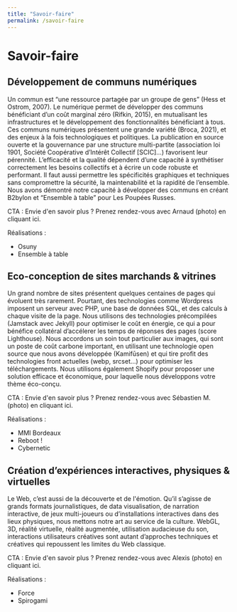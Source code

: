 ```yaml
---
title: "Savoir-faire"
permalink: /savoir-faire
---
```

# Savoir-faire

## Développement de communs numériques

Un commun est “une ressource partagée par un groupe de gens” (Hess et Ostrom, 2007). Le numérique permet de développer des communs bénéficiant d’un coût marginal zéro (Rifkin, 2015), en mutualisant les infrastructures et le développement des fonctionnalités bénéficiant à tous. Ces communs numériques présentent une grande variété (Broca, 2021), et des enjeux à la fois technologiques et politiques. La publication en source ouverte et la gouvernance par une structure multi-partite (association loi 1901, Société Coopérative d’Intérêt Collectif [SCIC]...) favorisent leur pérennité. L’efficacité et la qualité dépendent d’une capacité à synthétiser correctement les besoins collectifs et à écrire un code robuste et performant. Il faut aussi permettre les spécificités graphiques et techniques sans compromettre la sécurité, la maintenabilité et la rapidité de l’ensemble. Nous avons démontré notre capacité à développer des communs en créant B2bylon et “Ensemble à table” pour Les Poupées Russes.

CTA : Envie d'en savoir plus ? Prenez rendez-vous avec Arnaud (photo) en cliquant ici.

Réalisations :

- Osuny
- Ensemble à table

## Eco-conception de sites marchands & vitrines

Un grand nombre de sites présentent quelques centaines de pages qui évoluent très rarement. Pourtant, des technologies comme Wordpress imposent un serveur avec PHP, une base de données SQL, et des calculs à chaque visite de la page. Nous utilisons des technologies précompilées (Jamstack avec Jekyll) pour optimiser le coût en énergie, ce qui a pour bénéfice collatéral d’accélerer les temps de réponses des pages (score Lighthouse). Nous accordons un soin tout particulier aux images, qui sont un poste de coût carbone important, en utilisant une technologie open source que nous avons développée (Kamifūsen) et qui tire profit des technologies front actuelles (webp, srcset...) pour optimiser les téléchargements. Nous utilisons également Shopify pour proposer une solution efficace et économique, pour laquelle nous développons votre thème éco-conçu.

CTA : Envie d'en savoir plus ? Prenez rendez-vous avec Sébastien M. (photo) en cliquant ici.

Réalisations :

- MMI Bordeaux
- Reboot !
- Cybernetic

## Création d’expériences interactives, physiques & virtuelles

Le Web, c’est aussi de la découverte et de l'émotion. Qu’il s’agisse de grands formats journalistiques, de data visualisation, de narration interactive, de jeux multi-joueurs ou d’installations interactives dans des lieux physiques, nous mettons notre art au service de la culture. WebGL, 3D, réalité virtuelle, réalité augmentée, utilisation audacieuse du son, interactions utilisateurs créatives sont autant d’approches techniques et créatives qui repoussent les limites du Web classique.

CTA : Envie d'en savoir plus ? Prenez rendez-vous avec Alexis (photo) en cliquant ici.

Réalisations : 

- Force
- Spirogami